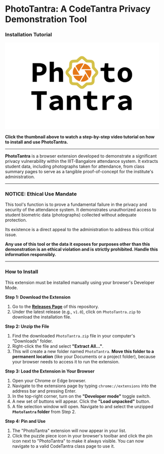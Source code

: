 # PhotoTantra: A CodeTantra Privacy Demonstration Tool

### Installation Tutorial

[![Watch the Video Tutorial](PhotoTantra_Thumbnail.png)](https://youtu.be/LL_kwAqLHCo)

**Click the thumbnail above to watch a step-by-step video tutorial on how to install and use PhotoTantra.**

---

**PhotoTantra** is a browser extension developed to demonstrate a significant privacy vulnerability within the IIIT-Bangalore attendance system. It extracts student data, including photographs taken for attendance, from class summary pages to serve as a tangible proof-of-concept for the institute's administration.

---

### **NOTICE: Ethical Use Mandate**

This tool's function is to prove a fundamental failure in the privacy and security of the attendance system. It demonstrates unauthorized access to student biometric data (photographs) collected without adequate protection.

Its existence is a direct appeal to the administration to address this critical issue.

**Any use of this tool or the data it exposes for purposes other than this demonstration is an ethical violation and is strictly prohibited. Handle this information responsibly.**

---

### How to Install

This extension must be installed manually using your browser's Developer Mode.

**Step 1: Download the Extension**

1.  Go to the [**Releases Page**](https://github.com/Tah1rTheT1ger/PhotoTantra/releases) of this repository.
2.  Under the latest release (e.g., `v1.0`), click on `PhotoTantra.zip` to download the installation file.

**Step 2: Unzip the File**

1.  Find the downloaded `PhotoTantra.zip` file in your computer's "Downloads" folder.
2.  Right-click the file and select **"Extract All..."**.
3.  This will create a new folder named `PhotoTantra`. **Move this folder to a permanent location** (like your Documents or a project folder), because your browser needs to access it to run the extension.

**Step 3: Load the Extension in Your Browser**

1.  Open your Chrome or Edge browser.
2.  Navigate to the extensions page by typing `chrome://extensions` into the address bar and pressing Enter.
3.  In the top-right corner, turn on the **"Developer mode"** toggle switch.
4.  A new set of buttons will appear. Click the **"Load unpacked"** button.
5.  A file selection window will open. Navigate to and select the unzipped **`PhotoTantra` folder** from Step 2.

**Step 4: Pin and Use**

1.  The "PhotoTantra" extension will now appear in your list.
2.  Click the puzzle piece icon in your browser's toolbar and click the pin icon next to "PhotoTantra" to make it always visible. You can now navigate to a valid CodeTantra class page to use it.
